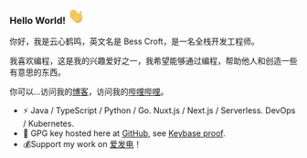 ### Hello World!  <img src="./icons/Hi.gif" width="29px">

你好，我是云心鹤鸣，英文名是 Bess Croft，是一名全栈开发工程师。

我喜欢编程，这是我的兴趣爱好之一，我希望能够通过编程，帮助他人和创造一些有意思的东西。

你可以...访问我的[博客](https://besscroft.com)，访问我的[哔哩哔哩](https://space.bilibili.com/278038021)。

- ⚡ Java / TypeScript / Python / Go. Nuxt.js / Next.js / Serverless. DevOps / Kubernetes.
- 🔑 GPG key hosted here at [GitHub](https://github.com/besscroft.gpg), see [Keybase proof](https://gist.github.com/besscroft/bb753c43203728b06b749a4a91798d59).
- 💰Support my work on [爱发电](https://afdian.com/@besscroft)！
